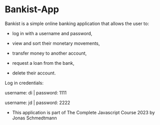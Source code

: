 # Bankist-App

Bankist is a simple online banking application that allows the user to:

* log in with a username and password,

* view and sort their monetary movements,

* transfer money to another account,

* request a loan from the bank,

* delete their account.

Log in credentials:

username: di | password: 1111

username: jd | password: 2222

* This application is part of The Complete Javascript Course 2023 by Jonas Schmedtmann
